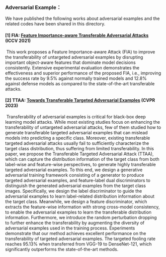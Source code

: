 ### Adversarial Example：

We have published the following works about adversarial examples and the related codes have been shared in this directory.

#### [1] **FIA: [Feature Importance-aware Transferable Adversarial Attacks](https://arxiv.org/pdf/2107.14185.pdf)  (ICCV 2021)**

​	This work proposes a Feature Importance-aware Attack (FIA) to improve the transferability of untargeted adversarial examples by disrupting important object-aware features that dominate model decisions consistently. Extensive experimental evaluation demonstrates the effectiveness and superior performance of the proposed FIA, i.e., improving the success rate by 9.5% against normally trained models and 12.8% against defense models as compared to the state-of-the-art transferable attacks.

#### [2] **TTAA: [Towards Transferable Targeted Adversarial Examples](https://openaccess.thecvf.com/content/CVPR2023/html/Wang_Towards_Transferable_Targeted_Adversarial_Examples_CVPR_2023_paper.html)  (CVPR 2023)**

​	Transferability of adversarial examples is critical for black-box deep learning model attacks. While most existing studies focus on enhancing the transferability of untargeted adversarial attacks, few of them studied how to generate transferable targeted adversarial examples that can mislead models into predicting a specific class. Moreover, existing transferable targeted adversarial attacks usually fail to sufficiently characterize the target class distribution, thus suffering from limited transferability. In this paper, we propose the Transferable Targeted Adversarial Attack (TTAA), which can capture the distribution information of the target class from both label-wise and feature-wise perspectives, to generate highly transferable targeted adversarial examples. To this end, we design a generative adversarial training framework consisting of a generator to produce targeted adversarial examples, and feature-label dual discriminators to distinguish the generated adversarial examples from the target class images. Specifically, we design the label discriminator to guide the adversarial examples to learn label-related distribution information about the target class. Meanwhile, we design a feature discriminator, which extracts the feature-wise information with strong cross-model consistency, to enable the adversarial examples to learn the transferable distribution information. Furthermore, we introduce the random perturbation dropping to further enhance the transferability by augmenting the diversity of adversarial examples used in the training process. Experiments demonstrate that our method achieves excellent performance on the transferability of targeted adversarial examples. The targeted fooling rate reaches 95.13% when transferred from VGG-19 to DenseNet-121, which significantly outperforms the state-of-the-art methods.

